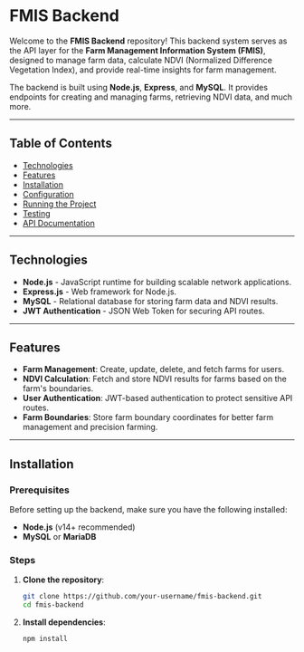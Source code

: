 # FMIS Backend

Welcome to the **FMIS Backend** repository! This backend system serves as the API layer for the **Farm Management Information System (FMIS)**, designed to manage farm data, calculate NDVI (Normalized Difference Vegetation Index), and provide real-time insights for farm management.

The backend is built using **Node.js**, **Express**, and **MySQL**. It provides endpoints for creating and managing farms, retrieving NDVI data, and much more.

---

## Table of Contents

- [Technologies](#technologies)
- [Features](#features)
- [Installation](#installation)
- [Configuration](#configuration)
- [Running the Project](#running-the-project)
- [Testing](#testing)
- [API Documentation](#api-documentation)

---

## Technologies

- **Node.js** - JavaScript runtime for building scalable network applications.
- **Express.js** - Web framework for Node.js.
- **MySQL** - Relational database for storing farm data and NDVI results.
- **JWT Authentication** - JSON Web Token for securing API routes.

---

## Features

- **Farm Management**: Create, update, delete, and fetch farms for users.
- **NDVI Calculation**: Fetch and store NDVI results for farms based on the farm's boundaries.
- **User Authentication**: JWT-based authentication to protect sensitive API routes.
- **Farm Boundaries**: Store farm boundary coordinates for better farm management and precision farming.

---

## Installation

### Prerequisites

Before setting up the backend, make sure you have the following installed:

- **Node.js** (v14+ recommended)
- **MySQL** or **MariaDB**

### Steps

1. **Clone the repository**:
   ```bash
   git clone https://github.com/your-username/fmis-backend.git
   cd fmis-backend
2. **Install dependencies**:
   ```bash
   npm install
